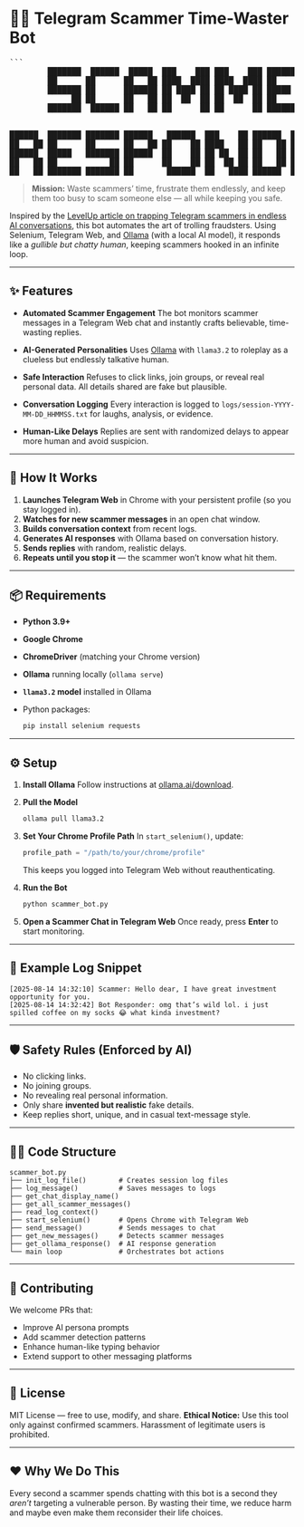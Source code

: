# 🕵️‍♂️ Telegram Scammer Time-Waster Bot


<pre>```
        ███████  ██████  █████  ███    ███ ███    ███ ███████ ██████       
        ██      ██      ██   ██ ████  ████ ████  ████ ██      ██   ██      
        ███████ ██      ███████ ██ ████ ██ ██ ████ ██ █████   ██████       
             ██ ██      ██   ██ ██  ██  ██ ██  ██  ██ ██      ██   ██      
        ███████  ██████ ██   ██ ██      ██ ██      ██ ███████ ██   ██      
                                                                           
                                                                           
██████  ███████ ███████ ██████   ██████  ███    ██ ██████  ███████ ██████  
██   ██ ██      ██      ██   ██ ██    ██ ████   ██ ██   ██ ██      ██   ██ 
██████  █████   ███████ ██████  ██    ██ ██ ██  ██ ██   ██ █████   ██████  
██   ██ ██           ██ ██      ██    ██ ██  ██ ██ ██   ██ ██      ██   ██ 
██   ██ ███████ ███████ ██       ██████  ██   ████ ██████  ███████ ██   ██ ```</pre>                                                                                                                                      
                                                                                                                                         
                                                                                                                                         
                                                                                                                                         


> **Mission:** Waste scammers’ time, frustrate them endlessly, and keep them too busy to scam someone else — all while keeping you safe.

Inspired by the [LevelUp article on trapping Telegram scammers in endless AI conversations](https://levelup.gitconnected.com/i-trapped-telegram-scammers-in-an-endless-ai-conversation-5535a7d67a2f), this bot automates the art of trolling fraudsters. Using Selenium, Telegram Web, and [Ollama](https://ollama.ai/) (with a local AI model), it responds like a *gullible but chatty human*, keeping scammers hooked in an infinite loop.

---

## ✨ Features

* **Automated Scammer Engagement**
  The bot monitors scammer messages in a Telegram Web chat and instantly crafts believable, time-wasting replies.

* **AI-Generated Personalities**
  Uses [Ollama](https://ollama.ai/) with `llama3.2` to roleplay as a clueless but endlessly talkative human.

* **Safe Interaction**
  Refuses to click links, join groups, or reveal real personal data. All details shared are fake but plausible.

* **Conversation Logging**
  Every interaction is logged to `logs/session-YYYY-MM-DD_HHMMSS.txt` for laughs, analysis, or evidence.

* **Human-Like Delays**
  Replies are sent with randomized delays to appear more human and avoid suspicion.

---

## 🚀 How It Works

1. **Launches Telegram Web** in Chrome with your persistent profile (so you stay logged in).
2. **Watches for new scammer messages** in an open chat window.
3. **Builds conversation context** from recent logs.
4. **Generates AI responses** with Ollama based on conversation history.
5. **Sends replies** with random, realistic delays.
6. **Repeats until you stop it** — the scammer won’t know what hit them.

---

## 📦 Requirements

* **Python 3.9+**
* **Google Chrome**
* **ChromeDriver** (matching your Chrome version)
* **Ollama** running locally (`ollama serve`)
* **`llama3.2` model** installed in Ollama
* Python packages:

  ```bash
  pip install selenium requests
  ```

---

## ⚙️ Setup

1. **Install Ollama**
   Follow instructions at [ollama.ai/download](https://ollama.ai/download).

2. **Pull the Model**

   ```bash
   ollama pull llama3.2
   ```

3. **Set Your Chrome Profile Path**
   In `start_selenium()`, update:

   ```python
   profile_path = "/path/to/your/chrome/profile"
   ```

   This keeps you logged into Telegram Web without reauthenticating.

4. **Run the Bot**

   ```bash
   python scammer_bot.py
   ```

5. **Open a Scammer Chat in Telegram Web**
   Once ready, press **Enter** to start monitoring.

---

## 📝 Example Log Snippet

```
[2025-08-14 14:32:10] Scammer: Hello dear, I have great investment opportunity for you.
[2025-08-14 14:32:42] Bot Responder: omg that’s wild lol. i just spilled coffee on my socks 😂 what kinda investment?
```

---

## 🛡️ Safety Rules (Enforced by AI)

* No clicking links.
* No joining groups.
* No revealing real personal information.
* Only share **invented but realistic** fake details.
* Keep replies short, unique, and in casual text-message style.

---

## 🧑‍💻 Code Structure

```
scammer_bot.py
├── init_log_file()        # Creates session log files
├── log_message()          # Saves messages to logs
├── get_chat_display_name()
├── get_all_scammer_messages()
├── read_log_context()
├── start_selenium()       # Opens Chrome with Telegram Web
├── send_message()         # Sends messages to chat
├── get_new_messages()     # Detects scammer messages
├── get_ollama_response()  # AI response generation
└── main loop              # Orchestrates bot actions
```

---

## 🤝 Contributing

We welcome PRs that:

* Improve AI persona prompts
* Add scammer detection patterns
* Enhance human-like typing behavior
* Extend support to other messaging platforms

---

## 📜 License

MIT License — free to use, modify, and share.
**Ethical Notice:** Use this tool only against confirmed scammers. Harassment of legitimate users is prohibited.

---

## ❤️ Why We Do This

Every second a scammer spends chatting with this bot is a second they *aren’t* targeting a vulnerable person. By wasting their time, we reduce harm and maybe even make them reconsider their life choices.
